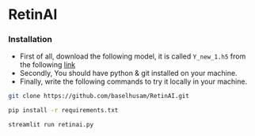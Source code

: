 # RetinAI

### Installation

- First of all, download the following model, it is called `Y_new_1.h5` from the following [link](https://drive.google.com/file/d/1fn-x4_bVeZta3NjUxSGVLzXacrexUJuJ/view?usp=sharing)
- Secondly, You should have python & git installed on your machine.
- Finally, write the following commands to try it locally in your machine.

```bash
git clone https://github.com/baselhusam/RetinAI.git

pip install -r requirements.txt

streamlit run retinai.py
```
